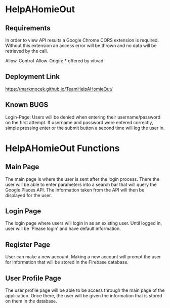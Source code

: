 # HelpAHomieOut

## Requirements
In order to view API results a Google Chrome CORS extension is required. Without this extension an access error will be thrown and no data will be retrieved by the call.

Allow-Control-Allow-Origin: * offered by vitvad

## Deployment Link
https://markmocek.github.io/TeamHelpAHomieOut/

## Known BUGS
Login-Page: Users will be denied when entering their username/password on the first attempt. If username and password were entered correctly, simple pressing enter or the submit button a second time will log the user in.

# HelpAHomieOut Functions

## Main Page

The main page is where the user is sent after the login process. There the user will be able to enter parameters into a search bar that will query the Google Places API. The information taken from the API will then be displayed for the user.

## Login Page

The login page where users will login in as an existing user. Until logged in, user will be 'Please login' and have default information.

## Register Page

User can make a new account. Making a new account will prompt the user for information that will be stored in the Firebase database.

## User Profile Page

The user profile page will be able to be access through the main page of the application. Once there, the user will be given the information that is stored on them in the database.